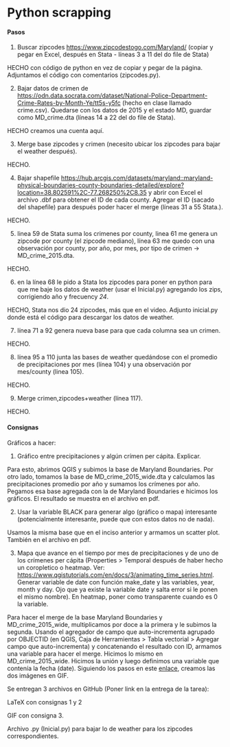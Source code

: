# Python scrapping

#### Pasos
1) Buscar zipcodes https://www.zipcodestogo.com/Maryland/ (copiar y pegar en Excel, después en Stata - líneas 3 a 11 del do file de Stata)

HECHO con código de python en vez de copiar y pegar de la página. Adjuntamos el código con comentarios (zipcodes.py).

2) Bajar datos de crimen de https://odn.data.socrata.com/dataset/National-Police-Department-Crime-Rates-by-Month-Ye/tt5s-y5fc (hecho en clase llamado crime.csv). Quedarse con los datos de 2015 y el estado MD, guardar como MD_crime.dta (líneas 14 a 22 del do file de Stata).

HECHO creamos una cuenta aquí.

3) Merge base zipcodes y crimen (necesito ubicar los zipcodes para bajar el weather después).

HECHO.

4) Bajar shapefile https://hub.arcgis.com/datasets/maryland::maryland-physical-boundaries-county-boundaries-detailed/explore?location=38.802591%2C-77.268250%2C8.35 y abrir con Excel el archivo .dbf para obtener el ID de cada county. Agregar el ID (sacado del shapefile) para después poder hacer el merge (líneas 31 a 55 Stata.).

HECHO.

5) linea 59 de Stata suma los crimenes por county, linea 61 me genera un zipcode por county (el zipcode mediano), línea 63 me quedo con una observación por county, por año, por mes, por tipo de crimen -> MD_crime_2015.dta.

HECHO.

6) en la línea 68 le pido a Stata los zipcodes para poner en python para que me baje los datos de weather (usar el Inicial.py) agregando los zips, corrigiendo año y frecuency *24*.

HECHO, Stata nos dio 24 zipcodes, más que en el video. Adjunto inicial.py donde está el código para descargar los datos de weather.

7) línea 71 a 92 genera nueva base para que cada columna sea un crimen.

HECHO.

8) línea 95 a 110 junta las bases de weather quedándose con el promedio de precipitaciones por mes (línea 104) y una observación por mes/county (linea 105).

HECHO.

9) Merge crimen,zipcodes+weather (línea 117).

HECHO.

#### Consignas

Gráficos a hacer:
1) Gráfico entre precipitaciones y algún crímen per cápita. Explicar.

Para esto, abrimos QGIS y subimos la base de Maryland Boundaries. Por otro lado, tomamos la base de MD_crime_2015_wide.dta y calculamos las precipitaciones promedio por año y sumamos los crímenes por año. Pegamos esa base agregada con la de Maryland Boundaries e hicimos los gráficos. El resultado se muestra en el archivo en pdf.

2) Usar la variable BLACK para generar algo (gráfico o mapa) interesante (potencialmente interesante, puede que con estos datos no de nada).

Usamos la misma base que en el inciso anterior y armamos un scatter plot. También en el archivo en pdf.

3) Mapa que avance en el tiempo por mes de precipitaciones y de uno de los crímenes per cápita (Properties > Temporal después de haber hecho un coropletico o heatmap. Ver: https://www.qgistutorials.com/en/docs/3/animating_time_series.html. Generar variable de date con función make_date y las variables, year, month y day. Ojo que ya existe la variable date y salta error si le ponen el mismo nombre). En heatmap, poner como transparente cuando es 0 la variable. 

Para hacer el merge de la base Maryland Boundaries y MD_crime_2015_wide, multiplicamos por doce a la primera y le subimos la segunda. Usando el agregador de campo que auto-incrementa agrupado por OBJECTID (en QGIS, Caja de Herramientas > Tabla vectorial > Agregar campo que auto-incrementa) y concatenando el resultado con ID, armamos una variable para hacer el merge. Hicimos lo mismo en MD_crime_2015_wide. Hicimos la unión y luego definimos una variable que contenía la fecha (date). Siguiendo los pasos en este [enlace](https://www.qgistutorials.com/en/docs/3/animating_time_series.html), creamos las dos imágenes en GIF.

Se entregan 3 archivos en GitHub (Poner link en la entrega de la tarea):

LaTeX con consignas 1 y 2

GIF con consigna 3.

Archivo .py (Inicial.py) para bajar lo de weather para los zipcodes correspondientes.
